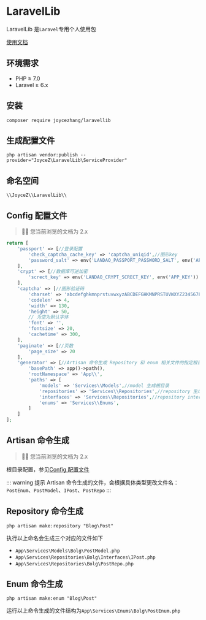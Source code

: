 # LaravelLib

LaravelLib 是`Laravel`专用个人使用包

[使用文档](https://qilindao.github.io/docs/backend/laravel-lib/index.html)

## 环境需求

- PHP ≥ 7.0
- Laravel ≥ 6.x

## 安装

```shell
composer require joycezhang/laravellib
```

## 生成配置文件

```shell
php artisan vendor:publish --provider="JoyceZ\LaravelLib\ServiceProvider"
```

## 命名空间

`\\JoyceZ\\LaravelLib\\`

## Config 配置文件

> 👋🏼 您当前浏览的文档为 2.x

```php
return [
    'passport' => [//登录配置
        'check_captcha_cache_key' => 'captcha_uniqid',//图形key
        'password_salt' => env('LANDAO_PASSPORT_PASSWORD_SALT', env('APP_KEY'))//密码加密salt
    ],
    'crypt' => [//数据库可逆加密
        'screct_key' => env('LANDAO_CRYPT_SCRECT_KEY', env('APP_KEY'))
    ],
    'captcha' => [//图形验证码
        'charset' => 'abcdefghkmnprstuvwxyzABCDEFGHKMNPRSTUVWXYZ23456789',
        'codelen' => 4,
        'width' => 130,
        'height' => 50,
        // 为空为默认字体
        'font' => '',
        'fontsize' => 20,
        'cachetime' => 300,
    ],
    'paginate' => [//页数
        'page_size' => 20
    ],
    'generator' => [//Artisan 命令生成 Repository 和 enum 相关文件的指定根目录
        'basePath' => app()->path(),
        'rootNamespace' => 'App\\',
        'paths' => [
            'models' => 'Services\\Models',//model 生成根目录
            'repositories' => 'Services\\Repositories',//repository 生成根目录
            'interfaces' => 'Services\\Repositories',//repository interfaces 生成根目录。实际在生成中会转成 'App\Services\Repositories\Bolg\Interfaces\IPost.php
            'enums' => 'Services\\Enums',
        ]
    ]
];

```

## Artisan 命令生成

> 👋🏼 您当前浏览的文档为 2.x

 根目录配置，参见[Config 配置文件](#config-配置文件)

::: warning 提示
Artisan 命令生成的文件，会根据具体类型更改文件名：`PostEnum`、`PostModel`、`IPost`、`PostRepo`
:::

## Repository 命令生成

```shell
php artisan make:repository "Blog\Post"
```
执行以上命名会生成三个对应的文件如下

- `App\Services\Models\Bolg\PostModel.php`
- `App\Services\Repositories\Bolg\Interfaces\IPost.php`
- `App\Services\Repositories\Bolg\PostRepo.php`



## Enum 命令生成


```shell
php artisan make:enum "Blog\Post"
```

运行以上命令生成的文件结构为`App\Services\Enums\Bolg\PostEnum.php`

